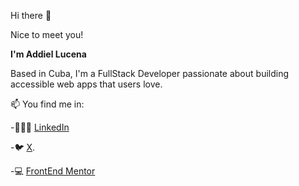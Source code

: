 Hi there 👋

Nice to meet you!

**I'm Addiel Lucena**

Based in Cuba, I'm a FullStack Developer passionate about building accessible web apps that users love.

📫 You find me in:

-👨🏻‍💼 [LinkedIn](https://www.linkedin.com/in/addiellucena94)

-🐦 [X](https://www.twitter.com/addiellucena94).

-💻 [FrontEnd Mentor](https://www.frontendmentor.io/profile/addiellucena94)

<!--
- 🔭 I’m currently working on ...
- 🌱 I’m currently learning ...
- 👯 I’m looking to collaborate on ...
- 🤔 I’m looking for help with ...
- 💬 Ask me about ...
-  How to reach me: ...
- 😄 Pronouns: ...
- ⚡ Fun fact: ...
-->
